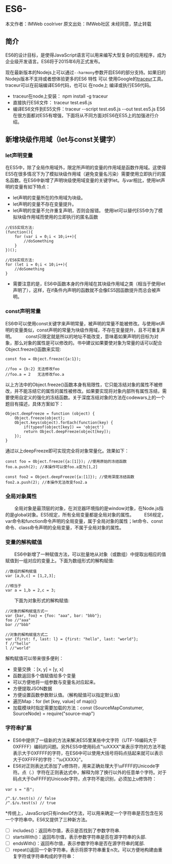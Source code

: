# ES6-
本文作者：IMWeb coolriver 原文出处：IMWeb社区 未经同意，禁止转载

## 简介
ES6的设计目标，是使得JavaScript语言可以用来编写大型复杂的应用程序，成为企业级开发语言。ES6将于2015年6月正式发布。

现在最新版本的Nodejs上可以通过`--harmony`参数开启ES6的部分支持。如果旧的Nodejs版本不支持或者想体验更多的ES6 特性
可以 使用Google的[traceur](https://github.com/google/traceur-compiler)工具。traceur可以在前端编译ES6代码，也可以
在node上 编译或执行ES6代码。

- traceur在node上安装： npm install -g traceur
- 直接执行ES6文件： traceur test.es6.js
- 编译ES6文件到ES5文件：traceur --script test.es6.js --out test.es5.js ES6在很方面都对ES5有增强，下面将从不同方面对ES6在ES5上的加强进行介绍。

## 新增块级作用域（let与const关键字）
### let声明变量

在ES5中，除了全局作用域外，限定所声明的变量的作用域是函数作用域。这使得ES5在很多情况下为了模拟块级作用域（避免变量名污染）需要使用立即执行的匿名函数。在ES6中新增了声明块级使用域变量的关键字let。与var相比，使用let声明的变量有如下特点：
- let声明的变量所在的作用域为块级。
- let声明的变量不存在变量提升。
- let声明的变量不允许重复声明，否则会报错。 使用let可以替代ES5中为了模拟块级作用域而使用的立即执行的匿名函数
```
//ES5实现方法:
(function(){
    for (var i = 0;i < 10;i++){
        //doSomething
    }
})();

//ES6实现方法:
for (let i = 0;i < 10;i++){
    //doSomething
}
```
- 需要注意的是，ES6中函数本身的作用域在其块级作用域之类（相当于使用let声明了），这样，在if条件内声明的函数就不会像ES5因函数提升而总会被声明。

### const声明常量

  ES6中可以使用const关键字来声明常量，被声明的常量不能被修改。与使用let声明的变量类似，const声明的常量为块级作用域，不存在变量提升，且不可重复声明。
　　
  const只限定就是所以的地址不能改变，意味着如果声明的目标为对象，那么对象的属性是可以修改的。书中建议如果要使对象为常量的话可以配合Object.freeze()函数来实现:
```
const foo = Object.freeze({a:1});

//foo = {b:2} 无法修改foo
//foo.a = 2   无法修改foo.a
```
以上方法中的Object.freeze()函数本身有局限性，它只能冻结对象的属性不被修改，并不能冻结它的属性的属性被修改。如果要实现将对象内部所有属性冻结，需要使用自定义的强化的冻结函数。关于深度冻结对象的方法在codewars上的一个题目有描述，具体方案如下：

```
Object.deepFreeze = function (object) {
    Object.freeze(object);
    Object.keys(object).forEach(function(key) { 
        if(typeof(object[key]) == 'object') 
        return Object.deepFreeze(object[key]); 
    });
}
```
通过以上deepFreeze即可实现完全将对象常量化。效果如下：

```
const foo = Object.freeze({a:[1]}); //使用原始的冻结函数
foo.a.push(2); //本操作可以使foo.a变为[1,2]

const foo2 = Object.deepFreeze({a:[1]}); //使用深度冻结函数
foo2.a.push(2); //本操作无法改变foo2.a
```
### 全局对象属性
　　全局对象是最顶层的对象，在浏览器环境指的是window对象，在Node.js指的是global对象。ES5规定，所有全局变量都是全局对象的属性。
　　ES6规定，var命令和function命令声明的全局变量，属于全局对象的属性；let命令、const命令、class命令声明的全局变量，不属于全局对象的属性。
### 变量的解构赋值
　　ES6中新增了一种赋值方法，可以批量地从对象（或数组）中提取出相应的值赋值到一组对应的变量上。下面为数组形式的解构赋值:
```
//数组的解构赋值
var [a,b,c] = [1,2,3];

//相当于
var a = 1,b = 2,c = 3;
```
　　下面为对象形式的解构赋值:
```
//对象的解构赋值方式一
var {bar, foo} = {foo: "aaa", bar: "bbb"};
foo //"aaa"
bar //"bbb"

//对象的解构赋值方式二
var {first: f, last: l} = {first: "hello", last: "world"};
f //"hello"
l //"world"
```
解构赋值可以带来很多便利：

- 变量交换 ：[x, y] = [y, x]
- 函数返回多个值赋值给多个变量
- 可以方便地将一组参数与变量名对应起来。
- 方便提取JSON数据
- 方便设置函数参数默认值。（解构赋值可以指定默认值）
- 遍历Map：for (let [key, value] of map){}
- 加载模块时指定需要加载的方法：const {SourceMapConstumer, SourceNode} = require("source-map")
### 字符串扩展

- ES6中提供了一级新的方法来解决ES5里某些中文字符（UTF-16编码大于0XFFFF）编码的问题。另外ES5中使用码点"\uXXXX"来表示字符的方法不能表示大于0XFFFF的字符，在ES6中可以使用大括号将码点括起来就可以表示大于0XFFFF的字符："\u{XXXX}"。
- ES6对正则表达式添加了u修饰符，用来正确处理大于\uFFFF的Unicode字符。点（.）字符在正则表达式中，解释为除了换行以外的任意单个字符。对于码点大于0xFFFF的Unicode字符，点字符不能识别，必须加上u修饰符：

```
var s = "𠮷";

/^.$/.test(s) // false
/^.$/u.test(s) // true
```
*传统上，JavaScript只有indexOf方法，可以用来确定一个字符串是否包含在另一个字符串中。ES6又提供了三种新方法。

- [ ] includes()：返回布尔值，表示是否找到了参数字符串.
- [ ] startsWith()：返回布尔值，表示参数字符串是否在源字符串的头部.
- [ ] endsWith()：返回布尔值，表示参数字符串是否在源字符串的尾部.
- [ ] repeat()返回一个新字符串，表示将原字符串重复n次。可以方便地构建由重复字符或字符串构成的字符串：
